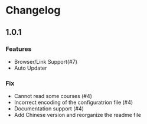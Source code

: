 # Changelog

## 1.0.1

### Features

- Browser/Link Support(#7)
- Auto Updater

### Fix

- Cannot read some courses (#4)
- Incorrect encoding of the configuratrion file (#4)
- Documentation support (#4)
- Add Chinese version and reorganize the readme file